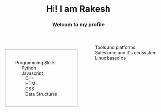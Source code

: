 
<header>
  <h1>Hi! I am Rakesh</h1>
  <h3>Welcom to my profile</h3>
</header>
<main style="display:flex; justify-content:space-between;">
  <div style="border:1px solid gray; margin:1rem; padding:2rem 2rem; text-align:left;">Programming Skills:
    <div style="padding: 0 20px">Python</div>
    <div style="padding: 0 20px">Javascript</div>
    <div style="padding: 0 2rem">C++</div>
    <div style="padding: 0 2rem">HTML</div>
    <div style="padding: 0 2rem">CSS</div>
    <div style="padding: 0 2rem">Data Structures</div>
  </div>  
  <div>Tools and platforms:
    <div>Salesforce and it's ecosystem</div>
    <div>Linux based os</div>
  </div>
</main>
<!--
**Rkverma94/Rkverma94** is a ✨ _special_ ✨ repository because its `README.md` (this file) appears on your GitHub profile.

Here are some ideas to get you started:

- 🔭 I’m currently working on ...
- 🌱 I’m currently learning ...
- 👯 I’m looking to collaborate on ...
- 🤔 I’m looking for help with ...
- 💬 Ask me about ...
- 📫 How to reach me: ...
- 😄 Pronouns: ...
- ⚡ Fun fact: ...
-->
